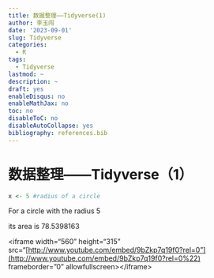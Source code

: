 ```yaml
---
title: 数据整理——Tidyverse(1)
author: 李玉闯
date: '2023-09-01'
slug: Tidyverse
categories:
  - R
tags:
  - Tidyverse
lastmod: ~
description: ~
draft: yes
enableDisqus: no
enableMathJax: no
toc: no
disableToC: no
disableAutoCollapse: yes
bibliography: references.bib
---
```


# 数据整理——Tidyverse（1）

``` r
x <- 5 #radius of a circle
```

For a circle with the radius 5

its area is 78.5398163

\<iframe width=“560” height=“315” src=“[http://www.youtube.com/embed/9bZkp7q19f0?rel=0”](http://www.youtube.com/embed/9bZkp7q19f0?rel=0%22) frameborder=”0” allowfullscreen\>\</iframe\>
